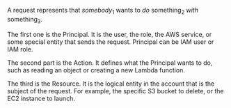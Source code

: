 A request represents that _somebody_<sub>1</sub> wants to _do_ something<sub>2</sub> _with_ something<sub>3</sub>.

The first one is the Principal. It is the user, the role, the AWS service, or some special entity that sends the request. Principal can be IAM user or IAM role.

The second part is the Action. It defines what the Principal wants to do, such as reading an object or creating a new Lambda function.

The third is the Resource. It is the logical entity in the account that is the subject of the request. For example, the specific S3 bucket to delete, or the EC2 instance to launch.
